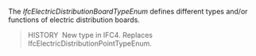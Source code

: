 The _IfcElectricDistributionBoardTypeEnum_ defines different types and/or functions of electric distribution boards.

> HISTORY&nbsp; New type in IFC4. Replaces IfcElectricDistributionPointTypeEnum.
